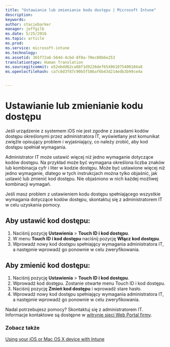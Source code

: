 ```yaml
---
title: "Ustawianie lub zmienianie kodu dostępu | Microsoft Intune"
description: 
keywords: 
author: staciebarker
manager: jeffgilb
ms.date: 5/25/2016
ms.topic: article
ms.prod: 
ms.service: microsoft-intune
ms.technology: 
ms.assetid: 365f72a6-564d-4cbd-8f0a-70ec80b6e253
translationtype: Human Translation
ms.sourcegitcommit: e52ebdd62ca68f1d9226def654961075400184a8
ms.openlocfilehash: ca7c8d3f87c90b5f586af6b43d214edb3b99ce4a


---
```


# Ustawianie lub zmienianie kodu dostępu

Jeśli urządzenie z systemem iOS nie jest zgodne z zasadami kodów dostępu określonymi przez administratora IT, wyświetlany jest komunikat zwięźle opisujący problem i wyjaśniający, co należy zrobić, aby kod dostępu spełniał wymagania.

Administrator IT może ustawić więcej niż jedno wymaganie dotyczące kodów dostępu. Na przykład może być wymagana określona liczba znaków lub kombinacja cyfr i liter w kodzie dostępu. Może być ustawione więcej niż jedno wymaganie, dlatego w tych instrukcjach można tylko objaśnić, jak ustawić lub zmienić kod dostępu. Nie objaśniono w nich każdej możliwej kombinacji wymagań. 

Jeśli masz problem z ustawieniem kodu dostępu spełniającego wszystkie wymagania dotyczące kodów dostępu, skontaktuj się z administratorem IT w celu uzyskania pomocy.

## Aby ustawić kod dostępu:

1. Naciśnij pozycję **Ustawienia** > **Touch ID i kod dostępu**.
2. W menu **Touch ID i kod dostępu** naciśnij pozycję **Włącz kod dostępu**.
3. Wprowadź nowy kod dostępu spełniający wymagania administratora IT, a następnie wprowadź go ponownie w celu zweryfikowania.

## Aby zmienić kod dostępu:

1. Naciśnij pozycję **Ustawienia** > **Touch ID i kod dostępu**.
2. Wprowadź kod dostępu. Zostanie otwarte menu Touch ID i kod dostępu.
2. Naciśnij pozycję **Zmień kod dostępu** i wprowadź stare hasło.
3. Wprowadź nowy kod dostępu spełniający wymagania administratora IT, a następnie wprowadź go ponownie w celu zweryfikowania.

Nadal potrzebujesz pomocy? Skontaktuj się z administratorem IT. Informacje kontaktowe są dostępne w [witrynie sieci Web Portal firmy](http://portal.manage.microsoft.com).

### Zobacz także
[Using your iOS or Mac OS X device with Intune](using-your-ios-or-mac-os-x-device-with-intune.md)


<!--HONumber=Jun16_HO4-->


